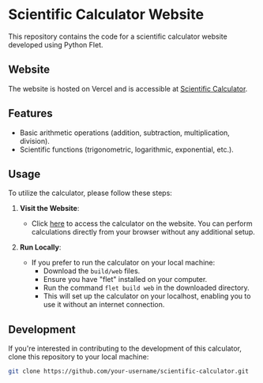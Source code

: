 # Scientific Calculator Website

This repository contains the code for a scientific calculator website developed using Python Flet.

## Website

The website is hosted on Vercel and is accessible at [Scientific Calculator](https://scientific-calculator-fix.vercel.app/).

## Features

- Basic arithmetic operations (addition, subtraction, multiplication, division).
- Scientific functions (trigonometric, logarithmic, exponential, etc.).

## Usage

To utilize the calculator, please follow these steps:

1. **Visit the Website**:
   - Click [here](https://scientific-calculator-fix.vercel.app/) to access the calculator on the website. You can perform calculations directly from your browser without any additional setup.

2. **Run Locally**:
   - If you prefer to run the calculator on your local machine:
     - Download the `build/web` files.
     - Ensure you have "flet" installed on your computer.
     - Run the command `flet build web` in the downloaded directory.
     - This will set up the calculator on your localhost, enabling you to use it without an internet connection.

## Development

If you're interested in contributing to the development of this calculator, clone this repository to your local machine:
```bash
git clone https://github.com/your-username/scientific-calculator.git
```
